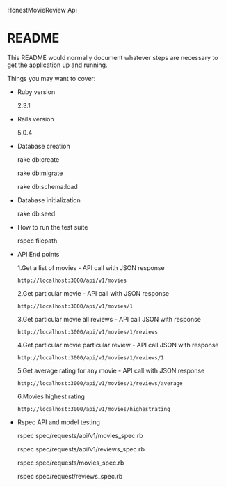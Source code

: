 HonestMovieReview Api



# README

This README would normally document whatever steps are necessary to get the
application up and running.

Things you may want to cover:

* Ruby version

     2.3.1

* Rails version

     5.0.4  

* Database creation

    rake db:create

    rake db:migrate

    rake db:schema:load

* Database initialization

    rake db:seed

* How to run the test suite

    rspec filepath

* API End points


    1.Get a list of movies - API call with JSON response

      http://localhost:3000/api/v1/movies

    2.Get particular movie - API call with JSON response

      http://localhost:3000/api/v1/movies/1

    3.Get particular movie all reviews - API call JSON with response

      http://localhost:3000/api/v1/movies/1/reviews

    4.Get particular movie particular review - API call JSON with response

      http://localhost:3000/api/v1/movies/1/reviews/1

    5.Get average rating for any movie - API call with JSON response

      http://localhost:3000/api/v1/movies/1/reviews/average

    6.Movies highest rating

      http://localhost:3000/api/v1/movies/highestrating

* Rspec API and model testing

     rspec  spec/requests/api/v1/movies_spec.rb

     rspec  spec/requests/api/v1/reviews_spec.rb

     rspec  spec/requests/movies_spec.rb

     rspec  spec/request/reviews_spec.rb



